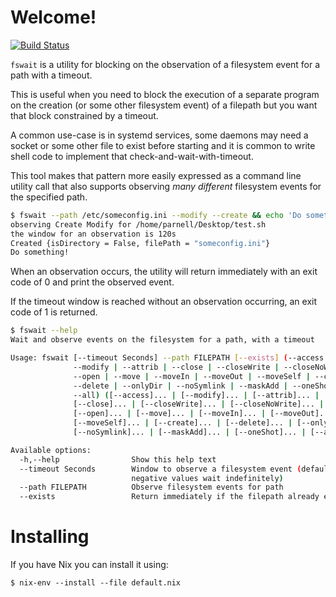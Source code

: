 # Welcome!

[![Build Status](https://github.com/evanrelf/template/actions/workflows/ci.yml/badge.svg)](https://github.com/evanrelf/template/actions/workflows/ci.yml)

`fswait` is a utility for blocking on the observation of a filesystem event for
a path with a timeout.

This is useful when you need to block the execution of a separate program on the
creation (or some other filesystem event) of a filepath but you want that block
constrained by a timeout.

A common use-case is in systemd services, some daemons may need a socket or some
other file to exist before starting and it is common to write shell code to
implement that check-and-wait-with-timeout.

This tool makes that pattern more easily expressed as a command line utility
call that also supports observing _many different_ filesystem events for the
specified path.

```bash
$ fswait --path /etc/someconfig.ini --modify --create && echo 'Do something!'
observing Create Modify for /home/parnell/Desktop/test.sh
the window for an observation is 120s
Created {isDirectory = False, filePath = "someconfig.ini"}
Do something!
```

When an observation occurs, the utility will return immediately with an exit
code of 0 and print the observed event.

If the timeout window is reached without an observation occurring, an exit code
of 1 is returned.

```bash
$ fswait --help
Wait and observe events on the filesystem for a path, with a timeout

Usage: fswait [--timeout Seconds] --path FILEPATH [--exists] (--access |
              --modify | --attrib | --close | --closeWrite | --closeNoWrite |
              --open | --move | --moveIn | --moveOut | --moveSelf | --create |
              --delete | --onlyDir | --noSymlink | --maskAdd | --oneShot |
              --all) ([--access]... | [--modify]... | [--attrib]... |
              [--close]... | [--closeWrite]... | [--closeNoWrite]... |
              [--open]... | [--move]... | [--moveIn]... | [--moveOut]... |
              [--moveSelf]... | [--create]... | [--delete]... | [--onlyDir]... |
              [--noSymlink]... | [--maskAdd]... | [--oneShot]... | [--all]...)

Available options:
  -h,--help                Show this help text
  --timeout Seconds        Window to observe a filesystem event (default: 120s,
                           negative values wait indefinitely)
  --path FILEPATH          Observe filesystem events for path
  --exists                 Return immediately if the filepath already exists
```

# Installing

If you have Nix you can install it using:

```shell
$ nix-env --install --file default.nix
```
